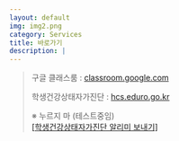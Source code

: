 ```yaml
---
layout: default
img: img2.png
category: Services
title: 바로가기
description: |
---
```

> 구글 클래스룸 : <a href="https://classroom.google.com/">classroom.google.com</a>   
>                            
> 학생건강상태자가진단 : <a href = "https://hcs.eduro.go.kr/">hcs.eduro.go.kr</a>           
>           
> ※ 누르지 마 (테스트중임)          
> <a href='javascript:void(0);'    onClick="sendLinkDefault()"> [학생건강상태자가진단 알리미 보내기]</a>          

<script type="text/JavaScript" src="https://developers.kakao.com/sdk/js/kakao.min.js"></script>
<script>
    Kakao.init('be7b6525600965cb3f7b82d7b6ebef24');
    try {
        function sendLink() {
            Kakao.Link.createDefaultButton({
            container: '#CONTAINER_ID',
            objectType: 'feed',
            content: {
                title: '학생건강상태자가진단',
                description: '',
                imageUrl:'',
                link: {
                mobileWebUrl: 'https://bundang-ms-2021.github.io/oncl',
                androidExecParams: 'oncl',
                },
            },
            buttons: [
                    {
                        title: '바로 가기',
                        link: {
                        mobileWebUrl: 'https://hcs.eduro.go.kr/',
                        webUrl: 'https://hcs.eduro.go.kr/',
                        },
                    },
                ]
            });
        }
        window.kakaoDemoCallback && window.kakaoDemoCallback() 
    }
    catch(e) { 
        window.kakaoDemoException && window.kakaoDemoException(e) 
    }

</script>

<script>
try {
  function sendLinkDefault() {
    Kakao.Link.sendDefault({
      objectType: 'feed',
      content: {
        title: '학생건강상태자가진단',
        description: '',
        imageUrl:
          'https://i.pinimg.com/564x/13/82/70/138270eaf056b70de065b9ad7e44bdf9.jpg',
        link: {
          mobileWebUrl: 'http://bundang.oncl.kro.kr/',
          webUrl: 'http://bundang.oncl.kro.kr/',

        },
      },
      buttons: [
        {
            title: '바로 가기',
            link: {
            mobileWebUrl: 'https://hcs.eduro.go.kr/',
            webUrl: 'https://hcs.eduro.go.kr/',
            }
        },
      ],
    })
  }
; window.kakaoDemoCallback && window.kakaoDemoCallback() }
catch(e) { window.kakaoDemoException && window.kakaoDemoException(e) }
</script>

<!--
<script type="text/javascript">
    function sendLinkTest() {
        Kakao.init("be7b6525600965cb3f7b82d7b6ebef24");
        Kakao.Link.sendCustom({
            templateId: [51770]
        });
    }
</script>-->